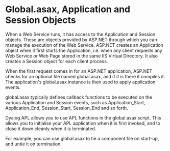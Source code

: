 # Global.asax, Application and Session Objects

When a Web Service runs, it has access to the Application and Session objects. These are objects provided by ASP.NET through which you can manage the execution of the Web Service. ASP.NET creates an Application object when it first starts the Application, i.e. when any client requests any Web Service or Web Page stored in the same IIS Virtual Directory. It also creates a Session object for each client process.

When the first request comes in for an ASP.NET application, ASP.NET checks for an optional file named global.asax, and if it is there it compiles it. The application's global.asax instance is then used to apply application events.

global.asax typically defines callback functions to be executed on the various Application and Session events, such as Application_Start, Application_End, Session_Start, Session_End and so forth.

Dyalog APL allows you to use APL functions in the global.asax script. This allows you to initialise your APL application when it is first invoked, and to close it down cleanly when it is terminated.

For example, you can use global.asax to tie a component file on start-up, and untie it on termination.
